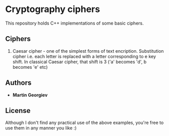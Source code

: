 # Cryptography ciphers

This repository holds C++ implementations of some basic ciphers.

## Ciphers

1. Caesar cipher - one of the simplest forms of text encription.
Substitution cipher i.e. each letter is replaced with a letter corresponding to e 
key shift. In classical Caesar cipher, that shift is 3 ('a' becomes 'd', b becomes 'e' etc)


## Authors

* **Martin Georgiev**

## License

Although I don't find any practical use of the above examples, you're free to use them in any 
manner you like :)